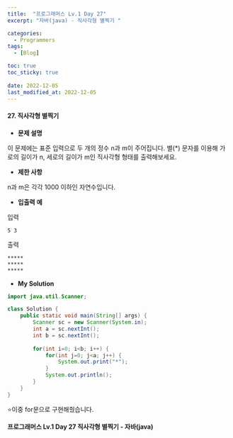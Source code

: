 ```yaml
---
title:  "프로그래머스 Lv.1 Day 27"
excerpt: "자바(java) - 직사각형 별찍기 "

categories:
  - Programmers
tags:
  - [Blog]

toc: true
toc_sticky: true
 
date: 2022-12-05
last_modified_at: 2022-12-05
---
```


#### 27. 직사각형 별찍기


- **문제 설명** 

이 문제에는 표준 입력으로 두 개의 정수 n과 m이 주어집니다.
별(*) 문자를 이용해 가로의 길이가 n, 세로의 길이가 m인 직사각형 형태를 출력해보세요.

- **제한 사항**

n과 m은 각각 1000 이하인 자연수입니다.

- **입출력 예**

입력

```
5 3
```

출력
```
*****
*****
*****
```


- **My Solution**

```java
import java.util.Scanner;

class Solution {
    public static void main(String[] args) {
        Scanner sc = new Scanner(System.in);
        int a = sc.nextInt();
        int b = sc.nextInt();
        
        for(int i=0; i<b; i++) {
            for(int j=0; j<a; j++) {
                System.out.print("*");
            }
            System.out.println();
        }
    }
}
```

⭐이중 for문으로 구현해줬습니다.


**프로그래머스 Lv.1 Day 27 직사각형 별찍기 - 자바(java)**